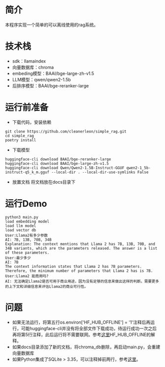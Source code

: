 # 简介
本程序实现一个简单的可以离线使用的rag系统。

# 技术栈
- sdk：llamaindex
- 向量数据库：chroma
- embeding模型：BAAI/bge-large-zh-v1.5
- LLM模型：qwen/qwen2-1.5b
- 后排序模型：BAAI/bge-reranker-large

# 运行前准备
- 下载代码，安装依赖
```shell
git clone https://github.com/cleanerleon/simple_rag.git
cd simple_rag
poetry install
```
- 下载模型
```shell
huggingface-cli download BAAI/bge-reranker-large
huggingface-cli download BAAI/bge-large-zh-v1.5
huggingface-cli download Qwen/Qwen2-1.5B-Instruct-GGUF qwen2-1_5b-instruct-q5_k_m.gguf --local-dir . --local-dir-use-symlinks False
```

- 放置文档
将文档放在docs目录下

# 运行Demo
```shell
python3 main.py 
load embedding model
load llm model
load vector db
User:Llama2有多少参数
AI: 7B, 13B, 70B, 34B
Explanation: The context mentions that Llama 2 has 7B, 13B, 70B, and 34B variants, which are the parameters released. The answer is a list of these parameters.
User:最少多少
AI: 7B
The context information states that Llama 2 has 7B parameters. Therefore, the minimum number of parameters that Llama 2 has is 7B.
User:Llama2 能商用吗?
AI: 无法确定Llama2是否可用于商业用途，因为没有足够的信息来做出这样的判断。需要更多的上下文和详细信息来评估Llama2的商业可行性。
```

# 问题
- 如果无法运行，将第五行os.environ['HF_HUB_OFFLINE'] = '1'注释后再运行，可能huggingface-cli并没有将全部文件下载成功，待运行成功一次之后再将第5行注释，此后运行将不需要联网。参考[这里](https://github.com/huggingface/transformers/blob/main/docs/source/zh/installation.md)HF_HUB_OFFLINE的解释。
- 如果docs目录添加了新的文档，将chroma_db删除，再启动main.py，会重建向量数据库
- 如果Python集成了SQLite > 3.35，可以注释掉前两行，参考[这里](https://docs.trychroma.com/troubleshooting#sqlite)。

